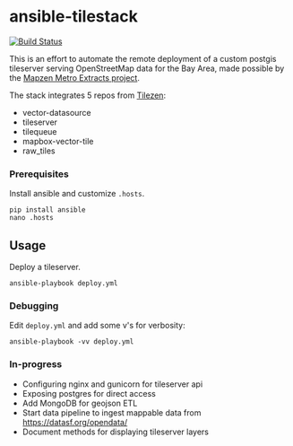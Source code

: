# ansible-tilestack

[![Build Status](https://travis-ci.org/brennv/tilestack.svg?branch=master)](https://travis-ci.org/brennv/tilestack)

This is an effort to automate the remote deployment of a custom postgis tileserver serving OpenStreetMap data for the Bay Area, made possible by the [Mapzen Metro Extracts project](https://mapzen.com/blog/metro-extracts-on-demand/).

The stack integrates 5 repos from [Tilezen](https://github.com/tilezen):

- vector-datasource
- tileserver
- tilequeue
- mapbox-vector-tile
- raw_tiles

### Prerequisites

Install ansible and customize `.hosts`.

```
pip install ansible
nano .hosts
```

## Usage

Deploy a tileserver.

```
ansible-playbook deploy.yml
```

### Debugging

Edit `deploy.yml` and add some v's for verbosity:

```
ansible-playbook -vv deploy.yml
```

### In-progress

- Configuring nginx and gunicorn for tileserver api
- Exposing postgres for direct access
- Add MongoDB for geojson ETL
- Start data pipeline to ingest mappable data from https://datasf.org/opendata/
- Document methods for displaying tileserver layers
